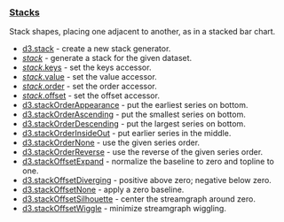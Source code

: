 ### [Stacks](https://github.com/d3/d3-shape/blob/v3.1.0/README.md#stacks)

Stack shapes, placing one adjacent to another, as in a stacked bar chart.

- [d3.stack](https://github.com/d3/d3-shape/blob/v3.1.0/README.md#stack) - create a new stack generator.
- [_stack_](https://github.com/d3/d3-shape/blob/v3.1.0/README.md#_stack) - generate a stack for the given dataset.
- [_stack_.keys](https://github.com/d3/d3-shape/blob/v3.1.0/README.md#stack_keys) - set the keys accessor.
- [_stack_.value](https://github.com/d3/d3-shape/blob/v3.1.0/README.md#stack_value) - set the value accessor.
- [_stack_.order](https://github.com/d3/d3-shape/blob/v3.1.0/README.md#stack_order) - set the order accessor.
- [_stack_.offset](https://github.com/d3/d3-shape/blob/v3.1.0/README.md#stack_offset) - set the offset accessor.
- [d3.stackOrderAppearance](https://github.com/d3/d3-shape/blob/v3.1.0/README.md#stackOrderAppearance) - put the earliest series on bottom.
- [d3.stackOrderAscending](https://github.com/d3/d3-shape/blob/v3.1.0/README.md#stackOrderAscending) - put the smallest series on bottom.
- [d3.stackOrderDescending](https://github.com/d3/d3-shape/blob/v3.1.0/README.md#stackOrderDescending) - put the largest series on bottom.
- [d3.stackOrderInsideOut](https://github.com/d3/d3-shape/blob/v3.1.0/README.md#stackOrderInsideOut) - put earlier series in the middle.
- [d3.stackOrderNone](https://github.com/d3/d3-shape/blob/v3.1.0/README.md#stackOrderNone) - use the given series order.
- [d3.stackOrderReverse](https://github.com/d3/d3-shape/blob/v3.1.0/README.md#stackOrderReverse) - use the reverse of the given series order.
- [d3.stackOffsetExpand](https://github.com/d3/d3-shape/blob/v3.1.0/README.md#stackOffsetExpand) - normalize the baseline to zero and topline to one.
- [d3.stackOffsetDiverging](https://github.com/d3/d3-shape/blob/v3.1.0/README.md#stackOffsetDiverging) - positive above zero; negative below zero.
- [d3.stackOffsetNone](https://github.com/d3/d3-shape/blob/v3.1.0/README.md#stackOffsetNone) - apply a zero baseline.
- [d3.stackOffsetSilhouette](https://github.com/d3/d3-shape/blob/v3.1.0/README.md#stackOffsetSilhouette) - center the streamgraph around zero.
- [d3.stackOffsetWiggle](https://github.com/d3/d3-shape/blob/v3.1.0/README.md#stackOffsetWiggle) - minimize streamgraph wiggling.
